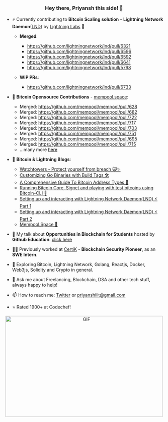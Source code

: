 <h3 align="center"> Hey there, Priyansh this side! 👋</h3>

- ⚡  Currently contributing to **Bitcoin Scaling solution** - **Lightning Network Daemon**([LND](https://github.com/lightningnetwork/lnd)) by [Lightning Labs](https://twitter.com/lightning) 🍠
     - **Merged**: 
        - https://github.com/lightningnetwork/lnd/pull/6321
        - https://github.com/lightningnetwork/lnd/pull/6596
        - https://github.com/lightningnetwork/lnd/pull/6592
        - https://github.com/lightningnetwork/lnd/pull/6641
        - https://github.com/lightningnetwork/lnd/pull/5768
        
     - **WIP PRs**: 
        - https://github.com/lightningnetwork/lnd/pull/6733
- 🔭 **Bitcoin Opensource Contributions** - [mempool.space](https://github.com/mempool/mempool):
     - Merged: https://github.com/mempool/mempool/pull/628
     - Merged: https://github.com/mempool/mempool/pull/682
     - Merged: https://github.com/mempool/mempool/pull/722
     - Merged: https://github.com/mempool/mempool/pull/717
     - Merged: https://github.com/mempool/mempool/pull/703
     - Merged: https://github.com/mempool/mempool/pull/751
     - Merged: https://github.com/mempool/mempool/pull/695
     - Merged: https://github.com/mempool/mempool/pull/715
     - ...many more [here](https://rebrand.ly/e52tobu)
     
- 📝 **Bitcoin & Lightning Blogs**:
     - [Watchtowers - Protect yourself from breach 🙀✨](https://priyanshiiit.hashnode.dev/watchtowers)
     - [Customizing Go Binaries with Build Tags 🛠](https://priyanshiiit.hashnode.dev/build-tags)
     - [A Comprehensive Guide To Bitcoin Address Types 🚨](https://priyanshiiit.hashnode.dev/bitcoin-address-types)
     - [Running Bitcoin Core, Signet and playing with test bitcoins using Bitcoin-CLI 🌠](https://priyanshiiit.hashnode.dev/running-bitcoin-core)
     - [Setting up and interacting with Lightning Network Daemon(LND) ⚡️ Part 1](https://priyanshiiit.hashnode.dev/lightning-network-daemon-p1)
     - [Setting up and interacting with Lightning Network Daemon(LND) ⚡️ Part 2](https://priyanshiiit.hashnode.dev/lightning-network-daemon-p2)
     - [Mempool.Space 🚀](https://priyanshiiit.hashnode.dev/mempoolspace)
- 🎥 My talk about **Opportunities in Blockchain for Students** hosted by **Github Education**: [click here](https://twitter.com/priyansh_tweet/status/1529864671259684864)  
- 👨‍💻 Previously worked at [CertiK](https://twitter.com/CertiK) - **Blockchain Security Pioneer**, as an **SWE Intern**.
- 🌱 Exploring Bitcoin, Lightning Network, Golang, Reactjs, Docker, Web3js, Solidity and Crypto in general.
- 💬 Ask me about Freelancing, Blockchain, DSA and other tech stuff, always happy to help!
- 📫 How to reach me: [Twitter](https://twitter.com/priyansh_tweet) or priyanshiiit@gmail.com
- ⭐  Rated 1900+ at Codechef!

<div align="center">
     
<!-- ![Priyansh's github stats](https://github-readme-stats.vercel.app/api?username=priyanshiiit&show_icons=true,theme=chartreuse-dark) -->
 <img align="center" alt="GIF" src="https://github.com/priyanshiiit/priyanshiiit/blob/main/code.gif?raw=true" width="500" height="320" />
</div>

<!-- <p align="center">
<img src="https://visitor-badge.laobi.icu/badge?page_id=priyanshiiit"/>       
</p> -->
     


